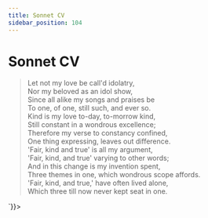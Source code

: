 ```yaml
---
title: Sonnet CV
sidebar_position: 104
---
```

<div dangerouslySetInnerHTML={{__html: `<div><HTML><HEAD><TITLE>Sonnet CV</TITLE></HEAD>
<BODY><H1>Sonnet CV</H1>

<BLOCKQUOTE>Let not my love be call'd idolatry,<BR>
Nor my beloved as an idol show,<BR>
Since all alike my songs and praises be<BR>
To one, of one, still such, and ever so.<BR>
Kind is my love to-day, to-morrow kind,<BR>
Still constant in a wondrous excellence;<BR>
Therefore my verse to constancy confined,<BR>
One thing expressing, leaves out difference.<BR>
'Fair, kind and true' is all my argument,<BR>
'Fair, kind, and true' varying to other words;<BR>
And in this change is my invention spent,<BR>
Three themes in one, which wondrous scope affords.<BR>
  'Fair, kind, and true,' have often lived alone,<BR>
  Which three till now never kept seat in one.<BR>
</BLOCKQUOTE>

</BODY></HTML>
</div>`}}></div>